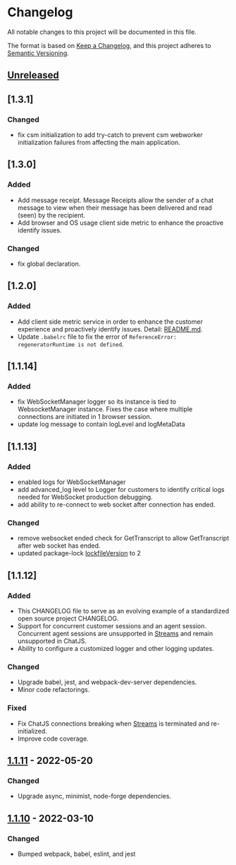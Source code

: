 # Changelog
All notable changes to this project will be documented in this file.

The format is based on [Keep a Changelog](https://keepachangelog.com/en/1.0.0/),
and this project adheres to [Semantic Versioning](https://semver.org/spec/v2.0.0.html).

## [Unreleased]

## [1.3.1]
### Changed
- fix csm initialization to add try-catch to prevent csm webworker initialization failures from affecting the main application.

## [1.3.0]
### Added
- Add message receipt. Message Receipts allow the sender of a chat message to view when their message has been delivered and read (seen) by the recipient.
- Add browser and OS usage client side metric to enhance the proactive identify issues.
### Changed
- fix global declaration.

## [1.2.0]
### Added
- Add client side metric service in order to enhance the customer experience and proactively identify issues. Detail: [README.md](https://github.com/amazon-connect/amazon-connect-chatjs#Client-side-metric).
- Update `.babelrc` file to fix the error of `ReferenceError: regeneratorRuntime is not defined`.

## [1.1.14]
### Added
- fix WebSocketManager logger so its instance is tied to WebsocketManager instance. Fixes the case where multiple connections are initiated in 1 browser session.
- update log message to contain logLevel and logMetaData

## [1.1.13]
### Added
- enabled logs for WebSocketManager
- add advanced_log level to Logger for customers to identify critical logs needed for WebSocket production debugging.
- add ability to re-connect to web socket after connection has ended.

### Changed
- remove websocket ended check for GetTranscript to allow GetTranscript after web socket has ended.
- updated package-lock [lockfileVersion](https://docs.npmjs.com/cli/v8/configuring-npm/package-lock-json#lockfileversion) to 2 

## [1.1.12]
### Added
- This CHANGELOG file to serve as an evolving example of a standardized open source project CHANGELOG.
- Support for concurrent customer sessions and an agent session. Concurrent agent sessions are unsupported in [Streams](https://github.com/amazon-connect/amazon-connect-streams) and remain unsupported in ChatJS.
- Ability to configure a customized logger and other logging updates.

### Changed
- Upgrade babel, jest, and webpack-dev-server dependencies.
- Minor code refactorings.

### Fixed
- Fix ChatJS connections breaking when [Streams](https://github.com/amazon-connect/amazon-connect-streams) is terminated and re-initialized.
- Improve code coverage.

## [1.1.11] - 2022-05-20
### Changed
- Upgrade async, minimist, node-forge dependencies.

## [1.1.10] - 2022-03-10
### Changed
- Bumped webpack, babel, eslint, and jest

[Unreleased]: https://github.com/amazon-connect/amazon-connect-chatjs/compare/4378177e5d66b0615fe8435d9ed352199b8b7a9d...HEAD
[1.1.11]: https://github.com/amazon-connect/amazon-connect-chatjs/compare/b1e631b105bd6c6f8535cfe172678b517f5e0353...4378177e5d66b0615fe8435d9ed352199b8b7a9d
[1.1.10]: https://github.com/amazon-connect/amazon-connect-chatjs/compare/9ba35f8e63a8e6a86fa3b3128a0d91ca7e841e55...b1e631b105bd6c6f8535cfe172678b517f5e0353
